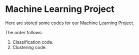 # Machine Learning Project

Here are stored some codes for our Machine Learning Project.

The order follows:   
1. Classification code.
2. Clustering code.
